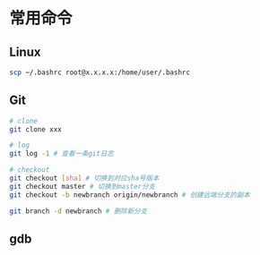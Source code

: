 # 常用命令

## Linux

```bash
scp ~/.bashrc root@x.x.x.x:/home/user/.bashrc
```

## Git

```bash
# clone
git clone xxx

# log
git log -1 # 查看一条git日志

# checkout
git checkout [sha] # 切换到对应sha号版本
git checkout master # 切换到master分支
git checkout -b newbranch origin/newbranch # 创建远端分支的副本

git branch -d newbranch # 删除新分支
```

## gdb


